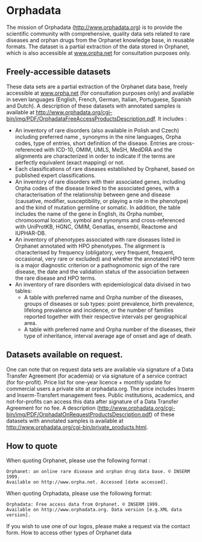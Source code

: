 # Orphadata

The mission of Orphadata (http://www.orphadata.org) is to provide the scientific community with comprehensive, quality data sets related to rare diseases and orphan drugs from the Orphanet knowledge base, in reusable formats.
The dataset is a partial extraction of the data stored in Orphanet, which is also accessible at www.orpha.net for consultation purposes only.

## Freely-accessible datasets 

These data sets are a partial extraction of the Orphanet data base, freely accessible at www.orpha.net (for consultation purposes only) and available in seven languages (English, French, German, Italian, Portuguese, Spanish and Dutch). 
A description of these datasets with annotated samples is available at http://www.orphadata.org/cgi-bin/img/PDF/OrphadataFreeAccessProductsDescription.pdf. It includes :
* An inventory of rare disorders (also available in Polish and Czech) including preferred name , synonyms in the nine languages, Orpha codes, type of entries, short definition of the disease. Entries are cross-referenced with ICD-10, OMIM, UMLS, MeSH, MedDRA and the alignments are characterized in order to indicate if the terms are perfectly equivalent (exact mapping) or not.
* Each classifications of rare diseases established by Orphanet, based on published expert classifications.
* An inventory of rare disorders with their associated genes, including Orpha codes of the disease linked to the associated genes, with a characterisation of the relationship between gene and disease (causative, modifier, susceptibility, or playing a role in the phenotype) and the kind of mutation germline or somatic. In addition, the table includes the name of the gene in English, its Orpha number, chromosomal location, symbol and synonyms and cross-referenced with UniProtKB, HGNC, OMIM, Genatlas, ensembl, Reactome and IUPHAR-DB.
* An inventory of phenotypes associated with rare diseases listed in Orphanet annotated with HPO phenotypes. The alignment is characterised by frequency (obligatory, very frequent, frequent, occasional, very rare or excluded) and whether the annotated HPO term is a major diagnostic criterion or a pathognomonic sign of the rare disease, the date and the validation status of the association between the rare disease and HPO terms.
* An inventory of rare disorders with epidemiological data divised in two tables:
	- A table with preferred name and Orpha number of the diseases, groups of diseases or sub types: point prevalence, birth prevalence, lifelong prevalence and incidence, or the number of families reported together with their respective intervals per geographical area.
	- A table with preferred name and Orpha number of the diseases, their type of inheritance, interval average age of onset and age of death.

## Datasets available on request.

One can note that on request data sets are available via signature of a Data Transfer Agreement (for academia) or via signature of a service contract (for for-profit).
Price list for one-year licence + monthly update for commercial users a private site at orphadata.org. The price includes Inserm and Inserm-Transfert management fees. Public institutions, academics, and not-for-profits can access this data after signature of a Data Transfer Agreement for no fee. A description (http://www.orphadata.org/cgi-bin/img/PDF/OrphadatOnRequestProductsDescription.pdf) of these datasets with annotated samples is available at http://www.orphadata.org/cgi-bin/private_products.html.

## How to quote

When quoting Orphanet, please use the following format :

    Orphanet: an online rare disease and orphan drug data base. © INSERM 1999.
    Available on http://www.orpha.net. Accessed [date accessed].


When quoting Orphadata, please use the following format:

    Orphadata: Free access data from Orphanet. © INSERM 1999.
    Available on http://www.orphadata.org. Data version [e.g.XML data version].


If you wish to use one of our logos, please make a request via the contact form.
How to access other types of Orphanet data


